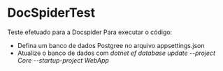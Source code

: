 # DocSpiderTest

Teste efetuado para a Docspider
Para executar o código:
* Defina um banco de dados Postgree no arquivo appsettings.json
* Atualize o banco de dados com *dotnet ef database update --project Core --startup-project WebApp*

